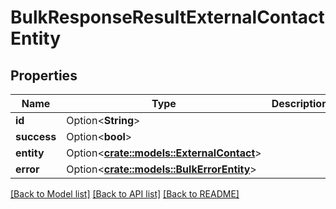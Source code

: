 # BulkResponseResultExternalContactEntity

## Properties

Name | Type | Description | Notes
------------ | ------------- | ------------- | -------------
**id** | Option<**String**> |  | [optional]
**success** | Option<**bool**> |  | [optional]
**entity** | Option<[**crate::models::ExternalContact**](ExternalContact.md)> |  | [optional]
**error** | Option<[**crate::models::BulkErrorEntity**](BulkErrorEntity.md)> |  | [optional]

[[Back to Model list]](../README.md#documentation-for-models) [[Back to API list]](../README.md#documentation-for-api-endpoints) [[Back to README]](../README.md)


